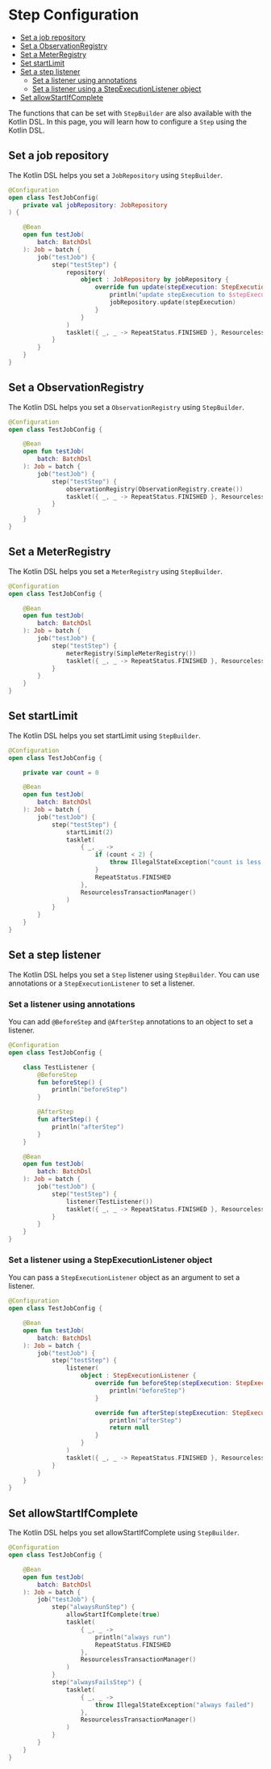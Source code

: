 # Step Configuration

- [Set a job repository](#set-a-job-repository)
- [Set a ObservationRegistry](#set-a-observationregistry)
- [Set a MeterRegistry](#set-a-meterregistry)
- [Set startLimit](#set-startlimit)
- [Set a step listener](#set-a-step-listener)
  - [Set a listener using annotations](#set-a-listener-using-annotations)
  - [Set a listener using a StepExecutionListener object](#set-a-listener-using-a-stepexecutionlistener-object)
- [Set allowStartIfComplete](#set-allowstartifcomplete)

The functions that can be set with `StepBuilder` are also available with the Kotlin DSL. In this page, you will learn how to configure a `Step` using the Kotlin DSL.

## Set a job repository

The Kotlin DSL helps you set a `JobRepository` using `StepBuilder`.

```kotlin
@Configuration
open class TestJobConfig(
    private val jobRepository: JobRepository
) {

    @Bean
    open fun testJob(
        batch: BatchDsl
    ): Job = batch {
        job("testJob") {
            step("testStep") {
                repository(
                    object : JobRepository by jobRepository {
                        override fun update(stepExecution: StepExecution) {
                            println("update stepExecution to $stepExecution")
                            jobRepository.update(stepExecution)
                        }
                    }
                )
                tasklet({ _, _ -> RepeatStatus.FINISHED }, ResourcelessTransactionManager())
            }
        }
    }
}
```

## Set a ObservationRegistry

The Kotlin DSL helps you set a `ObservationRegistry` using `StepBuilder`.

```kotlin
@Configuration
open class TestJobConfig {

    @Bean
    open fun testJob(
        batch: BatchDsl
    ): Job = batch {
        job("testJob") {
            step("testStep") {
                observationRegistry(ObservationRegistry.create())
                tasklet({ _, _ -> RepeatStatus.FINISHED }, ResourcelessTransactionManager())
            }
        }
    }
}
```

## Set a MeterRegistry

The Kotlin DSL helps you set a `MeterRegistry` using `StepBuilder`.

```kotlin
@Configuration
open class TestJobConfig {

    @Bean
    open fun testJob(
        batch: BatchDsl
    ): Job = batch {
        job("testJob") {
            step("testStep") {
                meterRegistry(SimpleMeterRegistry())
                tasklet({ _, _ -> RepeatStatus.FINISHED }, ResourcelessTransactionManager())
            }
        }
    }
}
```

## Set startLimit

The Kotlin DSL helps you set startLimit using `StepBuilder`.

```kotlin
@Configuration
open class TestJobConfig {

    private var count = 0

    @Bean
    open fun testJob(
        batch: BatchDsl
    ): Job = batch {
        job("testJob") {
            step("testStep") {
                startLimit(2)
                tasklet(
                    { _, _ ->
                        if (count < 2) {
                            throw IllegalStateException("count is less than 2 (count: ${count++})")
                        }
                        RepeatStatus.FINISHED
                    },
                    ResourcelessTransactionManager()
                )
            }
        }
    }
}
```

## Set a step listener

The Kotlin DSL helps you set a `Step` listener using `StepBuilder`. You can use annotations or a `StepExecutionListener` to set a listener.

### Set a listener using annotations

You can add `@BeforeStep` and `@AfterStep` annotations to an object to set a listener.

```kotlin
@Configuration
open class TestJobConfig {

    class TestListener {
        @BeforeStep
        fun beforeStep() {
            println("beforeStep")
        }

        @AfterStep
        fun afterStep() {
            println("afterStep")
        }
    }

    @Bean
    open fun testJob(
        batch: BatchDsl
    ): Job = batch {
        job("testJob") {
            step("testStep") {
                listener(TestListener())
                tasklet({ _, _ -> RepeatStatus.FINISHED }, ResourcelessTransactionManager())
            }
        }
    }
}
```

### Set a listener using a StepExecutionListener object

You can pass a `StepExecutionListener` object as an argument to set a listener.

```kotlin
@Configuration
open class TestJobConfig {

    @Bean
    open fun testJob(
        batch: BatchDsl
    ): Job = batch {
        job("testJob") {
            step("testStep") {
                listener(
                    object : StepExecutionListener {
                        override fun beforeStep(stepExecution: StepExecution) {
                            println("beforeStep")
                        }

                        override fun afterStep(stepExecution: StepExecution): ExitStatus? {
                            println("afterStep")
                            return null
                        }
                    }
                )
                tasklet({ _, _ -> RepeatStatus.FINISHED }, ResourcelessTransactionManager())
            }
        }
    }
}
```

## Set allowStartIfComplete

The Kotlin DSL helps you set allowStartIfComplete using `StepBuilder`.

```kotlin
@Configuration
open class TestJobConfig {

    @Bean
    open fun testJob(
        batch: BatchDsl
    ): Job = batch {
        job("testJob") {
            step("alwaysRunStep") {
                allowStartIfComplete(true)
                tasklet(
                    { _, _ ->
                        println("always run")
                        RepeatStatus.FINISHED
                    },
                    ResourcelessTransactionManager()
                )
            }
            step("alwaysFailsStep") {
                tasklet(
                    { _, _ ->
                        throw IllegalStateException("always failed")
                    },
                    ResourcelessTransactionManager()
                )
            }
        }
    }
}
```
